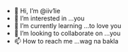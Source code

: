 - 👋 Hi, I’m @iiv1ie
- 👀 I’m interested in ...you
- 🌱 I’m currently learning ...to love you
- 💞️ I’m looking to collaborate on ...you
- 📫 How to reach me ...wag na bakla

<!---
iiv1ie/iiv1ie is a ✨ special ✨ repository because its `README.md` (this file) appears on your GitHub profile.
You can click the Preview link to take a look at your changes.
--->
